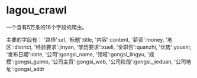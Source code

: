 # lagou_crawl

一个含有5万条的16个字段的爬虫。

主要的字段有：
                '路径':url,
                '标题':title,
                '内容':content,
                '薪资':money,
                '地区':district,
                '经验要求':jinyan,
                '学历要求':xueli,
                '全职否':quanzhi,
                '优势':youshi,
                '发布日期':date,
                '公司':gongsi_name,
                '领域':gongsi_lingyu,
                '规模':gongsi_guimo,
                '公司主页':gongsi_web,
                '公司阶段':gongsi_jieduan,
                '公司地址':gongsi_addr

